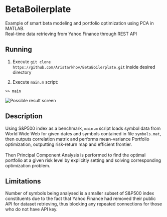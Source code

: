 # BetaBoilerplate

Example of smart beta modeling and portfolio optimization using PCA in MATLAB.  
Real-time data retrieving from Yahoo.Finance through REST API

## Running

1. Execute `git clone https://github.com/Aristarkhov/BetaBoilerplate.git`
inside desired directory

2. Execute `main.m` script:

```>> main```

![Possible result screen](https://github.com/Aristarkhov/BetaBoilerplate/blob/master/result.png?raw=true)

## Description

Using S&P500 index as a benchmark, `main.m` script loads symbol data from World Wide Web for given dates and symbols contained in file `symbols.mat`, then outputs correlation   matrix and performs mean-variance Portfolio optimization, outputting   risk-return map and efficient frontier.<br>  
Then Principal Component Analysis is performed to find the optimal   portfolio at a given risk level by explicitly setting and solving  corresponding optimization problem.   

## Limitations

Number of symbols being analysed is a smaller subset of S&P500 index constituents due to the fact that Yahoo.Finance had removed their public API for dataset retrieving, thus blocking any repeated connections for those who do not have API key.
